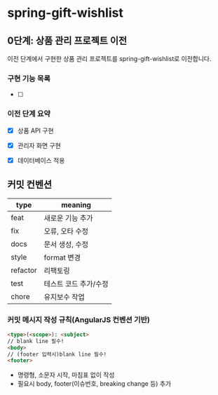 # spring-gift-wishlist


## 0단계: 상품 관리 프로젝트 이전

이전 단계에서 구현한 상품 관리 프로젝트를 spring-gift-wishlist로 이전합니다.

### 구현 기능 목록
+ [ ] 





### 이전 단계 요약

+ [X] 상품 API 구현
+ [X] 관리자 화면 구현
+ [X] 데이터베이스 적용




## 커밋 컨벤션

| type     | meaning      |
|----------|--------------|
| feat     | 새로운 기능 추가    |
| fix      | 오류, 오타 수정    |
| docs     | 문서 생성, 수정    |
| style    | format 변경    |
| refactor | 리팩토링         |
| test     | 테스트 코드 추가/수정 |
| chore    | 유지보수 작업      |

### 커밋 메시지 작성 규칙(AngularJS 컨벤션 기반)

```md
<type>(<scope>): <subject>
// blank line 필수!
<body>
// (footer 입력시)blank line 필수!
<footer>
```

+ 명령형, 소문자 시작, 마침표 없이 작성
+ 필요시 body, footer(이슈번호, breaking change 등) 추가